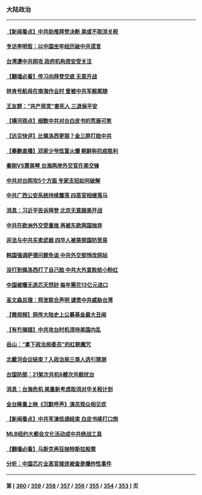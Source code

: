 ### 大陆政治
---
#### [【新闻看点】中共助推拜登决断 美或不取消关税](../../pages/ncid277/n13800604.md) 
#### [专访李明哲：以中国坐牢经历破中共谎言](../../pages/ncid277/n13800735.md) 
#### [台湾遭中共网攻 政府机构资安受关注](../../pages/ncid277/n13800852.md) 
#### [【翻墙必看】传习向拜登交底 无意开战](../../pages/ncid277/n13800816.md) 
#### [林肯号航母在南海作业时 曾被中共军舰尾随](../../pages/ncid277/n13800709.md) 
#### [王友群：“共产邪灵”害死人 三退保平安](../../pages/ncid277/n13800621.md) 
#### [【横河观点】细数中共对台白皮书的荒唐可笑](../../pages/ncid277/n13800617.md) 
#### [【远见快评】比佩洛西更狠？金三胖打脸中共](../../pages/ncid277/n13800619.md) 
#### [【秦鹏直播】邓家少爷炫富火爆 朝鲜称抗疫胜利](../../pages/ncid277/n13800609.md) 
#### [秦刚VS萧美琴 台海两岸外交官在美交锋](../../pages/ncid277/n13800556.md) 
#### [中共对台网攻5个方面 专家支招如何破解](../../pages/ncid277/n13800427.md) 
#### [中共广西公安系统持续震荡 四高官相继落马](../../pages/ncid277/n13800454.md) 
#### [消息：习近平告诉拜登 北京无意跟美开战](../../pages/ncid277/n13800541.md) 
#### [中共在欧洲外交受重挫 再被东欧两国抛弃](../../pages/ncid277/n13800499.md) 
#### [非法与中共买卖武器 四华人被美禁国防贸易](../../pages/ncid277/n13800431.md) 
#### [韩国强调萨德问题免谈 中共外交部悄改网站](../../pages/ncid277/n13800430.md) 
#### [没打到佩洛西打了自己脸 中共大外宣败给小粉红](../../pages/ncid277/n13800383.md) 
#### [中国被曝无造芯天然砂 每年需花13亿元进口](../../pages/ncid277/n13800375.md) 
#### [圣文森总理：将发联合声明 谴责中共威胁台湾](../../pages/ncid277/n13800337.md) 
#### [【微视频】网传大陆史上公募基金最大丑闻](../../pages/ncid277/n13800399.md) 
#### [【有冇搞错】中共攻台时机须待美国内乱](../../pages/ncid277/n13800361.md) 
#### [岳山：“拿下政治局委员”的红朝魔咒](../../pages/ncid277/n13800177.md) 
#### [北戴河会议结束？入政治局三类人选引猜测](../../pages/ncid277/n13800226.md) 
#### [台国防部：21架次共机6艘次共舰扰台](../../pages/ncid277/n13800274.md) 
#### [消息：台海危机 美重新考虑取消对华关税计划](../../pages/ncid277/n13800218.md) 
#### [全台隆重上映《沉默呼声》演员观众相见欢](../../pages/ncid277/n13799850.md) 
#### [【新闻看点】中共军演低调结束 白皮书续打口炮](../../pages/ncid277/n13799806.md) 
#### [MLB纽约大都会文化活动成中共统战工具](../../pages/ncid277/n13800126.md) 
#### [【翻墙必看】马斯克再狂抛特斯拉股票](../../pages/ncid277/n13800033.md) 
#### [分析：中国芯片业高官接连被查是爆炸性事件](../../pages/ncid277/n13799810.md) 

---
#### 第 [ [360](./360.md) / [359](./359.md) / [358](./358.md) / [357](./357.md) / [356](./356.md) / [355](./355.md) / [354](./354.md) / [353](./353.md) ] 页
